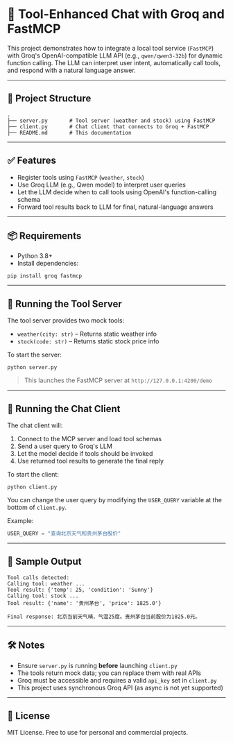 # 🤖 Tool-Enhanced Chat with Groq and FastMCP

This project demonstrates how to integrate a local tool service (`FastMCP`) with Groq's OpenAI-compatible LLM API (e.g., `qwen/qwen3-32b`) for dynamic function calling. The LLM can interpret user intent, automatically call tools, and respond with a natural language answer.

---

## 📂 Project Structure

```
.
├── server.py       # Tool server (weather and stock) using FastMCP
├── client.py       # Chat client that connects to Groq + FastMCP
├── README.md       # This documentation
```

---

## ✅ Features

- Register tools using `FastMCP` (`weather`, `stock`)
- Use Groq LLM (e.g., Qwen model) to interpret user queries
- Let the LLM decide when to call tools using OpenAI's function-calling schema
- Forward tool results back to LLM for final, natural-language answers

---

## 📦 Requirements

- Python 3.8+
- Install dependencies:

```
pip install groq fastmcp
```

---

## 🚀 Running the Tool Server

The tool server provides two mock tools:

- `weather(city: str)` – Returns static weather info
- `stock(code: str)` – Returns static stock price info

To start the server:

```
python server.py
```

> This launches the FastMCP server at `http://127.0.0.1:4200/demo`

---

## 💬 Running the Chat Client

The chat client will:

1. Connect to the MCP server and load tool schemas
2. Send a user query to Groq's LLM
3. Let the model decide if tools should be invoked
4. Use returned tool results to generate the final reply

To start the client:

```
python client.py
```

You can change the user query by modifying the `USER_QUERY` variable at the bottom of `client.py`.

Example:

```python
USER_QUERY = "查询北京天气和贵州茅台股价"
```

---

## 🧪 Sample Output

```
Tool calls detected:
Calling tool: weather ...
Tool result: {'temp': 25, 'condition': 'Sunny'}
Calling tool: stock ...
Tool result: {'name': '贵州茅台', 'price': 1825.0'}

Final response: 北京当前天气晴，气温25度。贵州茅台当前股价为1825.0元。
```

---

## 🛠 Notes

- Ensure `server.py` is running **before** launching `client.py`
- The tools return mock data; you can replace them with real APIs
- Groq must be accessible and requires a valid `api_key` set in `client.py`
- This project uses synchronous Groq API (as async is not yet supported)

---

## 📄 License

MIT License. Free to use for personal and commercial projects.
